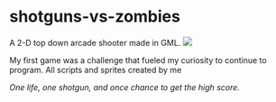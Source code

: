 # shotguns-vs-zombies
A 2-D top down arcade shooter made in GML. 
![](sz.gif)


My first game was a challenge that fueled my curiosity to continue to program. 
All scripts and sprites created by me

_One life, one shotgun, and once chance to get the high score._
